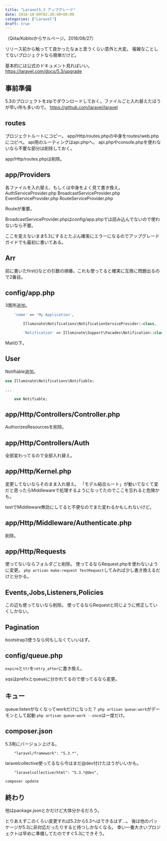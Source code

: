 ```yaml
---
title: "Laravel5.3 アップグレード"
date: 2018-10-09T02:28:40+09:00
categories: ["Laravel"]
draft: true
---
```


（Qiita/Kobitoからサルベージ。2016/08/27）

リリース前から触ってて良かったなぁと思うくらい意外と大変。
複雑なことしてないプロジェクトなら簡単だけど。

基本的には公式のドキュメント見ればいい。
https://laravel.com/docs/5.3/upgrade

## 事前準備
5.3のプロジェクトをzipでダウンロードしておく。ファイルごと入れ替えたほうが早い所も多いので。
https://github.com/laravel/laravel

## routes
プロジェクトルートにコピー。
app/Http/routes.phpの中身をroutes/web.phpにコピペ。
api用のルーティングはapi.phpへ。
api.phpやconsole.phpを使わないなら不要な部分は削除しておく。

app/Http/routes.phpは削除。

## app/Providers
各ファイルを入れ替え、もしくは中身をよく見て書き換え。
AuthServiceProvider.php
BroadcastServiceProvider.php
EventServiceProvider.php
RouteServiceProvider.php

Routeが重要。

BroadcastServiceProvider.phpはconfig/app.phpでは読み込んでないので使わないなら不要。

ここを変えないまま5.3にするとたぶん確実にエラーになるのでアップグレードガイドでも最初に書いてある。

## Arr
前に書いたfirst()などの引数の順番。これも使ってると確実に互換に問題出るので2番目。

## config/app.php
3箇所追加。

```php
    'name' => 'My Application',
```

```php
        Illuminate\Notifications\NotificationServiceProvider::class,
```

```php
        'Notification' => Illuminate\Support\Facades\Notification::class,

```
Mailの下。

## User
Notifiable追加。

```php
use Illuminate\Notifications\Notifiable;

...

    use Notifiable;

```

## app/Http/Controllers/Controller.php
AuthorizesResourcesを削除。

## app/Http/Controllers/Auth
全部変わってるので全部入れ替え。

## app/Http/Kernel.php
変更してないならそのまま入れ替え。
「モデル結合ルート」が動いてなくて変だと思ったらMiddlewareで処理するようになってたのでここを忘れると危険かも。

testでMiddleware無効にしてると不便なのでまた変わるかもしれないけど。

## app/Http/Middleware/Authenticate.php
削除。

## app/Http/Requests
使ってないならフォルダごと削除。
使ってるならRequest.phpを使わないように変更。
`php artisan make:request TestRequest`してみれば少し書き換えるだけと分かる。

## Events,Jobs,Listeners,Policies
この辺も使ってないなら削除。
使ってるならRequestと同じように修正していくしかない。

## Pagination
bootstrap3使うなら何もしなくていいはず。

## config/queue.php
`expire`と`ttr`を`retry_after`に書き換え。

sqsはprefixとqueueに分かれてるので使ってるなら変更。

## キュー
queue:listenがなくなってworkだけになった？
`php artisan queue:work`がデーモンとして起動
`php artisan queue:work --once`は一度だけ。

## composer.json
5.3用にバージョン上げる。

```
    "laravel/framework": "5.3.*",
```

laravelcollective使ってるなら今はまだ@dev付けたほうがいいかも。

```
    "laravelcollective/html": "5.3.*@dev",
```

`composer update`

## 終わり
他はpackage.jsonとかだけど大体分かるだろう。

とりあえずこのくらい変更すれば5.2から5.3へはできるはず…。
後は他のパッケージが5.3に非対応だったりすると待つしかなくなる。
幸い一番大きいプロジェクトは早めに準備してたのですぐ5.3にできそう。
